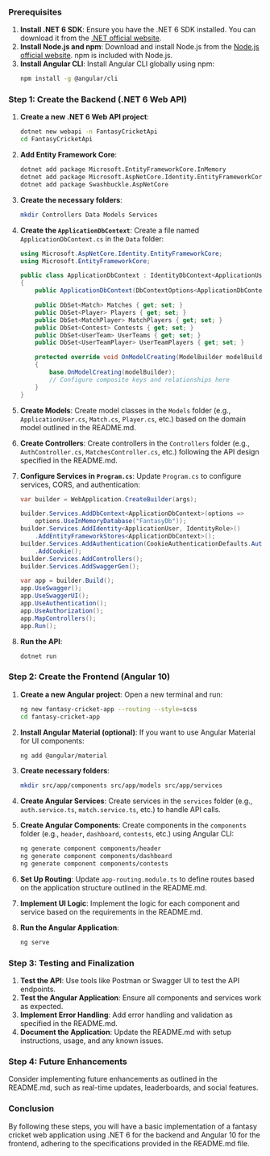 ### Prerequisites
1. **Install .NET 6 SDK**: Ensure you have the .NET 6 SDK installed. You can download it from the [.NET official website](https://dotnet.microsoft.com/download/dotnet/6.0).
2. **Install Node.js and npm**: Download and install Node.js from the [Node.js official website](https://nodejs.org/). npm is included with Node.js.
3. **Install Angular CLI**: Install Angular CLI globally using npm:
   ```bash
   npm install -g @angular/cli
   ```

### Step 1: Create the Backend (.NET 6 Web API)

1. **Create a new .NET 6 Web API project**:
   ```bash
   dotnet new webapi -n FantasyCricketApi
   cd FantasyCricketApi
   ```

2. **Add Entity Framework Core**:
   ```bash
   dotnet add package Microsoft.EntityFrameworkCore.InMemory
   dotnet add package Microsoft.AspNetCore.Identity.EntityFrameworkCore
   dotnet add package Swashbuckle.AspNetCore
   ```

3. **Create the necessary folders**:
   ```bash
   mkdir Controllers Data Models Services
   ```

4. **Create the `ApplicationDbContext`**:
   Create a file named `ApplicationDbContext.cs` in the `Data` folder:
   ```csharp
   using Microsoft.AspNetCore.Identity.EntityFrameworkCore;
   using Microsoft.EntityFrameworkCore;

   public class ApplicationDbContext : IdentityDbContext<ApplicationUser>
   {
       public ApplicationDbContext(DbContextOptions<ApplicationDbContext> options) : base(options) { }

       public DbSet<Match> Matches { get; set; }
       public DbSet<Player> Players { get; set; }
       public DbSet<MatchPlayer> MatchPlayers { get; set; }
       public DbSet<Contest> Contests { get; set; }
       public DbSet<UserTeam> UserTeams { get; set; }
       public DbSet<UserTeamPlayer> UserTeamPlayers { get; set; }

       protected override void OnModelCreating(ModelBuilder modelBuilder)
       {
           base.OnModelCreating(modelBuilder);
           // Configure composite keys and relationships here
       }
   }
   ```

5. **Create Models**:
   Create model classes in the `Models` folder (e.g., `ApplicationUser.cs`, `Match.cs`, `Player.cs`, etc.) based on the domain model outlined in the README.md.

6. **Create Controllers**:
   Create controllers in the `Controllers` folder (e.g., `AuthController.cs`, `MatchesController.cs`, etc.) following the API design specified in the README.md.

7. **Configure Services in `Program.cs`**:
   Update `Program.cs` to configure services, CORS, and authentication:
   ```csharp
   var builder = WebApplication.CreateBuilder(args);

   builder.Services.AddDbContext<ApplicationDbContext>(options =>
       options.UseInMemoryDatabase("FantasyDb"));
   builder.Services.AddIdentity<ApplicationUser, IdentityRole>()
       .AddEntityFrameworkStores<ApplicationDbContext>();
   builder.Services.AddAuthentication(CookieAuthenticationDefaults.AuthenticationScheme)
       .AddCookie();
   builder.Services.AddControllers();
   builder.Services.AddSwaggerGen();

   var app = builder.Build();
   app.UseSwagger();
   app.UseSwaggerUI();
   app.UseAuthentication();
   app.UseAuthorization();
   app.MapControllers();
   app.Run();
   ```

8. **Run the API**:
   ```bash
   dotnet run
   ```

### Step 2: Create the Frontend (Angular 10)

1. **Create a new Angular project**:
   Open a new terminal and run:
   ```bash
   ng new fantasy-cricket-app --routing --style=scss
   cd fantasy-cricket-app
   ```

2. **Install Angular Material (optional)**:
   If you want to use Angular Material for UI components:
   ```bash
   ng add @angular/material
   ```

3. **Create necessary folders**:
   ```bash
   mkdir src/app/components src/app/models src/app/services
   ```

4. **Create Angular Services**:
   Create services in the `services` folder (e.g., `auth.service.ts`, `match.service.ts`, etc.) to handle API calls.

5. **Create Angular Components**:
   Create components in the `components` folder (e.g., `header`, `dashboard`, `contests`, etc.) using Angular CLI:
   ```bash
   ng generate component components/header
   ng generate component components/dashboard
   ng generate component components/contests
   ```

6. **Set Up Routing**:
   Update `app-routing.module.ts` to define routes based on the application structure outlined in the README.md.

7. **Implement UI Logic**:
   Implement the logic for each component and service based on the requirements in the README.md.

8. **Run the Angular Application**:
   ```bash
   ng serve
   ```

### Step 3: Testing and Finalization

1. **Test the API**: Use tools like Postman or Swagger UI to test the API endpoints.
2. **Test the Angular Application**: Ensure all components and services work as expected.
3. **Implement Error Handling**: Add error handling and validation as specified in the README.md.
4. **Document the Application**: Update the README.md with setup instructions, usage, and any known issues.

### Step 4: Future Enhancements

Consider implementing future enhancements as outlined in the README.md, such as real-time updates, leaderboards, and social features.

### Conclusion

By following these steps, you will have a basic implementation of a fantasy cricket web application using .NET 6 for the backend and Angular 10 for the frontend, adhering to the specifications provided in the README.md file.